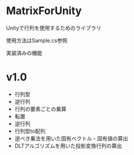 # MatrixForUnity
Unityで行列を使用するためのライブラリ

使用方法はSample.cs参照

実装済みの機能

# v1.0
 * 行列型
 * 逆行列
 * 行列の要素ごとの乗算
 * 転置
 * 逆行列
 * 行列型to配列
 * 逆べき乗法を用いた固有ベクトル・固有値の算出
 * DLTアルゴリズムを用いた投影変換行列の算出
